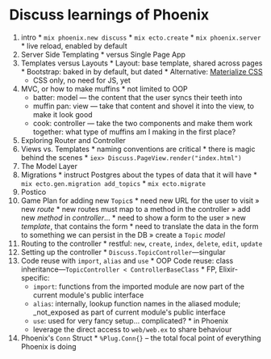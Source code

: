 # Discuss learnings of Phoenix

  1. intro
    * `mix phoenix.new discuss`
    * `mix ecto.create`
    * `mix phoenix.server`
    * live reload, enabled by default
  1. Server Side Templating
    * versus Single Page App
  1. Templates versus Layouts
    * Layout: base template, shared across pages
    * Bootstrap: baked in by default, but dated
    * Alternative: [Materialize CSS][materialize]
      - CSS only, no need for JS, yet
  1. MVC, or how to make muffins
    * not limited to OOP
      - batter: model — the content that the user syncs their teeth into
      - muffin pan: view — take that content and shovel it into the view, to make it look good
      - cook: controller — take the two components and make them work together: what type of muffins am I making in the first place?
  1. Exploring Router and Controller
  1. Views vs. Templates
    * naming conventions are critical
    * there is magic behind the scenes
    * `iex> Discuss.PageView.render("index.html")`
  1. The Model Layer
  1. Migrations
    * instruct Postgres about the types of data that it will have
    * `mix ecto.gen.migration add_topics`
    * `mix ecto.migrate`
  1. Postico
  1. Game Plan for adding new `Topic`s
    * need new URL for the user to visit » new _route_
    * new routes must map to a method in the controller » add new _method_ in _controller_…
    * need to show a form to the user » new _template_, that contains the form
    * need to translate the data in the form to something we can persist in the DB » create a `Topic` _model_
  1. Routing to the controller
    * restful: `new`, `create`, `index`, `delete`, `edit`, `update`
  1. Setting up the controller
    * `Discuss.TopicController`—singular
  1. Code reuse with `import`, `alias` and `use`
    * OOP Code reuse: class inheritance—`TopicController < ControllerBaseClass`
    * FP, Elixir-specific:
      - `import`: functions from the imported module are now part of the current module's public interface
      - `alias`: internally, lookup function names in the aliased module; _not_exposed as part of current module's public interface
      - `use`: used for very fancy setup… complicated?
    * in Phoenix
      - leverage the direct access to `web/web.ex` to share behaviour
  1. Phoenix's `Conn` Struct
    * `%Plug.Conn{}` – the total focal point of everything Phoenix is doing


  [materialize]: http://materializecss.com/getting-started.html
